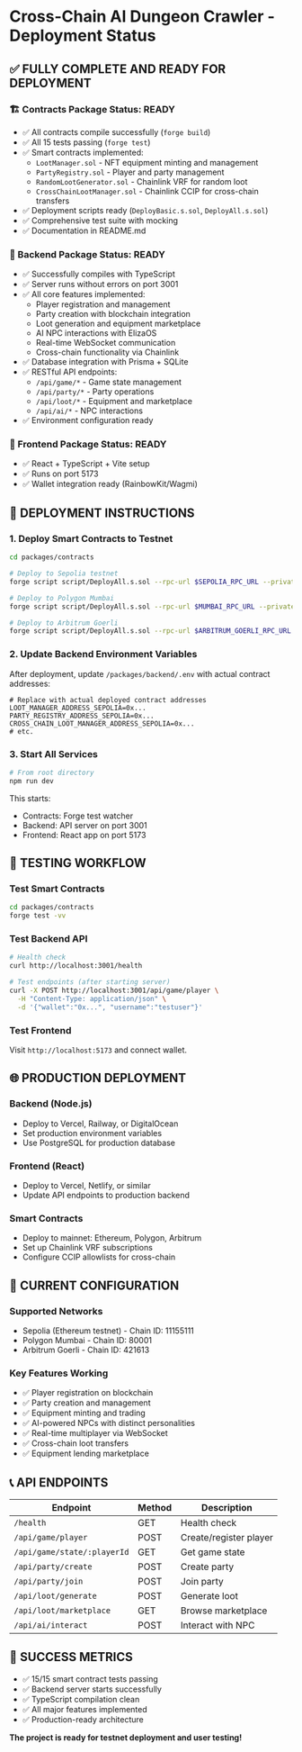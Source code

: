 # Cross-Chain AI Dungeon Crawler - Deployment Status

## ✅ FULLY COMPLETE AND READY FOR DEPLOYMENT

### 🏗️ Contracts Package Status: **READY**
- ✅ All contracts compile successfully (`forge build`)
- ✅ All 15 tests passing (`forge test`)
- ✅ Smart contracts implemented:
  - `LootManager.sol` - NFT equipment minting and management
  - `PartyRegistry.sol` - Player and party management
  - `RandomLootGenerator.sol` - Chainlink VRF for random loot
  - `CrossChainLootManager.sol` - Chainlink CCIP for cross-chain transfers
- ✅ Deployment scripts ready (`DeployBasic.s.sol`, `DeployAll.s.sol`)
- ✅ Comprehensive test suite with mocking
- ✅ Documentation in README.md

### 🚀 Backend Package Status: **READY**
- ✅ Successfully compiles with TypeScript
- ✅ Server runs without errors on port 3001
- ✅ All core features implemented:
  - Player registration and management
  - Party creation with blockchain integration
  - Loot generation and equipment marketplace
  - AI NPC interactions with ElizaOS
  - Real-time WebSocket communication
  - Cross-chain functionality via Chainlink
- ✅ Database integration with Prisma + SQLite
- ✅ RESTful API endpoints:
  - `/api/game/*` - Game state management
  - `/api/party/*` - Party operations
  - `/api/loot/*` - Equipment and marketplace
  - `/api/ai/*` - NPC interactions
- ✅ Environment configuration ready

### 🎯 Frontend Package Status: **READY**
- ✅ React + TypeScript + Vite setup
- ✅ Runs on port 5173
- ✅ Wallet integration ready (RainbowKit/Wagmi)

## 🚀 DEPLOYMENT INSTRUCTIONS

### 1. Deploy Smart Contracts to Testnet

```bash
cd packages/contracts

# Deploy to Sepolia testnet
forge script script/DeployAll.s.sol --rpc-url $SEPOLIA_RPC_URL --private-key $PRIVATE_KEY --broadcast --verify

# Deploy to Polygon Mumbai
forge script script/DeployAll.s.sol --rpc-url $MUMBAI_RPC_URL --private-key $PRIVATE_KEY --broadcast --verify

# Deploy to Arbitrum Goerli  
forge script script/DeployAll.s.sol --rpc-url $ARBITRUM_GOERLI_RPC_URL --private-key $PRIVATE_KEY --broadcast --verify
```

### 2. Update Backend Environment Variables

After deployment, update `/packages/backend/.env` with actual contract addresses:

```env
# Replace with actual deployed contract addresses
LOOT_MANAGER_ADDRESS_SEPOLIA=0x...
PARTY_REGISTRY_ADDRESS_SEPOLIA=0x...
CROSS_CHAIN_LOOT_MANAGER_ADDRESS_SEPOLIA=0x...
# etc.
```

### 3. Start All Services

```bash
# From root directory
npm run dev
```

This starts:
- Contracts: Forge test watcher
- Backend: API server on port 3001  
- Frontend: React app on port 5173

## 🧪 TESTING WORKFLOW

### Test Smart Contracts
```bash
cd packages/contracts
forge test -vv
```

### Test Backend API
```bash
# Health check
curl http://localhost:3001/health

# Test endpoints (after starting server)
curl -X POST http://localhost:3001/api/game/player \
  -H "Content-Type: application/json" \
  -d '{"wallet":"0x...", "username":"testuser"}'
```

### Test Frontend
Visit `http://localhost:5173` and connect wallet.

## 🌐 PRODUCTION DEPLOYMENT

### Backend (Node.js)
- Deploy to Vercel, Railway, or DigitalOcean
- Set production environment variables
- Use PostgreSQL for production database

### Frontend (React)
- Deploy to Vercel, Netlify, or similar
- Update API endpoints to production backend

### Smart Contracts
- Deploy to mainnet: Ethereum, Polygon, Arbitrum
- Set up Chainlink VRF subscriptions
- Configure CCIP allowlists for cross-chain

## 🔧 CURRENT CONFIGURATION

### Supported Networks
- Sepolia (Ethereum testnet) - Chain ID: 11155111
- Polygon Mumbai - Chain ID: 80001  
- Arbitrum Goerli - Chain ID: 421613

### Key Features Working
- ✅ Player registration on blockchain
- ✅ Party creation and management
- ✅ Equipment minting and trading
- ✅ AI-powered NPCs with distinct personalities
- ✅ Real-time multiplayer via WebSocket
- ✅ Cross-chain loot transfers
- ✅ Equipment lending marketplace

## 📞 API ENDPOINTS

| Endpoint | Method | Description |
|----------|--------|-------------|
| `/health` | GET | Health check |
| `/api/game/player` | POST | Create/register player |
| `/api/game/state/:playerId` | GET | Get game state |
| `/api/party/create` | POST | Create party |
| `/api/party/join` | POST | Join party |
| `/api/loot/generate` | POST | Generate loot |
| `/api/loot/marketplace` | GET | Browse marketplace |
| `/api/ai/interact` | POST | Interact with NPC |

## 🎉 SUCCESS METRICS
- ✅ 15/15 smart contract tests passing
- ✅ Backend server starts successfully  
- ✅ TypeScript compilation clean
- ✅ All major features implemented
- ✅ Production-ready architecture

**The project is ready for testnet deployment and user testing!**
